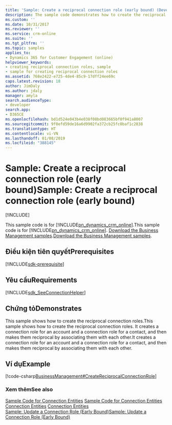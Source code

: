 ```yaml
---
title: 'Sample: Create a reciprocal connection role (early bound) (Developer Guide for Dynamics 365 for Customer Engagement) | MicrosoftDocs'
description: The sample code demonstrates how to create the reciprocal connection roles.
ms.custom: ''
ms.date: 10/31/2017
ms.reviewer: ''
ms.service: crm-online
ms.suite: ''
ms.tgt_pltfrm: ''
ms.topic: samples
applies_to:
- Dynamics 365 for Customer Engagement (online)
helpviewer_keywords:
- creating reciprocal connection roles, sample
- sample for creating reciprocal connection roles
ms.assetid: 768e2422-e725-4de4-85c9-17dff24ee69c
caps.latest.revision: 18
author: JimDaly
ms.author: jdaly
manager: amyla
search.audienceType:
- developer
search.app:
- D365CE
ms.openlocfilehash: bd1d524e043b4e038f08bd083665bf0f941a8007
ms.sourcegitcommit: 9f0efd59de16a6d9902fa372cb25fc0baf1c2838
ms.translationtype: HT
ms.contentlocale: vi-VN
ms.lasthandoff: 01/08/2019
ms.locfileid: "388145"
---
```

# <a name="sample-create-a-reciprocal-connection-role-early-bound"></a><span data-ttu-id="a44b0-103">Sample: Create a reciprocal connection role (early bound)</span><span class="sxs-lookup"><span data-stu-id="a44b0-103">Sample: Create a reciprocal connection role (early bound)</span></span>

[!INCLUDE[](../includes/cc_applies_to_update_9_0_0.md)]

<span data-ttu-id="a44b0-104">This sample code is for [!INCLUDE[pn_dynamics_crm_online](../includes/pn-dynamics-crm-online.md)].</span><span class="sxs-lookup"><span data-stu-id="a44b0-104">This sample code is for [!INCLUDE[pn_dynamics_crm_online](../includes/pn-dynamics-crm-online.md)].</span></span> <span data-ttu-id="a44b0-105">[Download the Business Management samples](https://code.msdn.microsoft.com/Business-Management-Samples-6a482e62).</span><span class="sxs-lookup"><span data-stu-id="a44b0-105">[Download the Business Management samples](https://code.msdn.microsoft.com/Business-Management-Samples-6a482e62).</span></span>

## <a name="prerequisites"></a><span data-ttu-id="a44b0-106">Điều kiện tiên quyết</span><span class="sxs-lookup"><span data-stu-id="a44b0-106">Prerequisites</span></span>
[!INCLUDE[sdk-prerequisite](../includes/sdk-prerequisite.md)]
  
## <a name="requirements"></a><span data-ttu-id="a44b0-107">Yêu cầu</span><span class="sxs-lookup"><span data-stu-id="a44b0-107">Requirements</span></span>  
[!INCLUDE[sdk_SeeConnectionHelper](../includes/sdk-seeconnectionhelper.md)]
  
## <a name="demonstrates"></a><span data-ttu-id="a44b0-108">Chứng tỏ</span><span class="sxs-lookup"><span data-stu-id="a44b0-108">Demonstrates</span></span>  
 <span data-ttu-id="a44b0-109">This sample shows how to create the reciprocal connection roles.</span><span class="sxs-lookup"><span data-stu-id="a44b0-109">This sample shows how to create the reciprocal connection roles.</span></span> <span data-ttu-id="a44b0-110">It creates a connection role for an account and a connection role for a contact, and then makes them reciprocal by associating them with each other.</span><span class="sxs-lookup"><span data-stu-id="a44b0-110">It creates a connection role for an account and a connection role for a contact, and then makes them reciprocal by associating them with each other.</span></span>  
  
## <a name="example"></a><span data-ttu-id="a44b0-111">Ví dụ</span><span class="sxs-lookup"><span data-stu-id="a44b0-111">Example</span></span>  
 [!code-csharp[BusinessManagement#CreateReciprocalConnectionRole](../snippets/csharp/CRMV8/businessmanagement/cs/createreciprocalconnectionrole.cs#createreciprocalconnectionrole)]  
  
### <a name="see-also"></a><span data-ttu-id="a44b0-112">Xem thêm</span><span class="sxs-lookup"><span data-stu-id="a44b0-112">See also</span></span>  
 <span data-ttu-id="a44b0-113">[Sample Code for Connection Entities](sample-code-connection-entities.md) </span><span class="sxs-lookup"><span data-stu-id="a44b0-113">[Sample Code for Connection Entities](sample-code-connection-entities.md) </span></span>  
 <span data-ttu-id="a44b0-114">[Connection Entities](connection-entities.md) </span><span class="sxs-lookup"><span data-stu-id="a44b0-114">[Connection Entities](connection-entities.md) </span></span>  
 [<span data-ttu-id="a44b0-115">Sample: Update a Connection Role (Early Bound)</span><span class="sxs-lookup"><span data-stu-id="a44b0-115">Sample: Update a Connection Role (Early Bound)</span></span>](sample-update-connection-role-early-bound.md)
